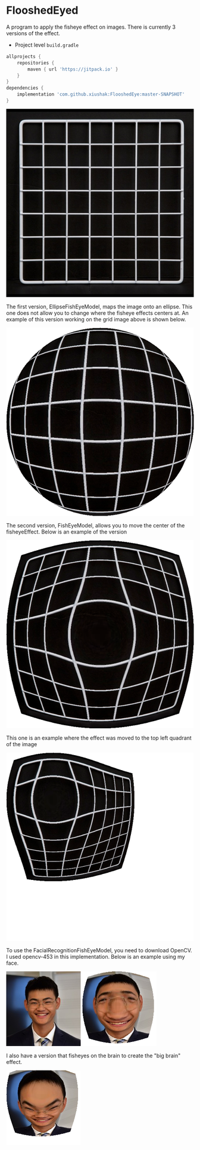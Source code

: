 # FlooshedEyed

A program to apply the fisheye effect on images. There is currently 3 versions of the effect.

- Project level `build.gradle`

```gradle
allprojects {
    repositories {
        maven { url 'https://jitpack.io' }
    }
}
dependencies {
    implementation 'com.github.xiushak:FlooshedEye:master-SNAPSHOT'
}
```



![alt text](grid.jpg?raw=true)

The first version, EllipseFishEyeModel, maps the image onto an ellipse. This one does not allow you to change where the
fisheye effects centers at. An example of this version working on the grid image above is shown below.

![alt text](ellipseFisheyeGrid.png?raw=true)

The second version, FishEyeModel, allows you to move the center of the fisheyeEffect. Below is an example of the version

![alt text](FisheyeGrid.png?raw=true)

This one is an example where the effect was moved to the top left quadrant of the image

![alt text](movedFisheyeGrid.png?raw=true)

To use the FacialRecognitionFishEyeModel, you need to download OpenCV. I used opencv-453 in this implementation. Below
is an example using my face.

![alt_text](face.jpg?raw=true)
![alt text](faceFisheye.png?raw=true)

I also have a version that fisheyes on the brain to create the "big brain" effect.

![alt_text](faceFisheyeBrain.png?raw=true)
